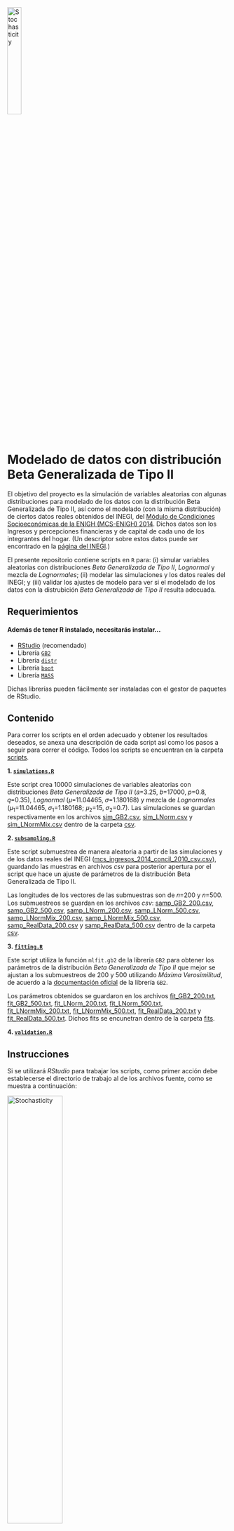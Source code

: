 <img src="https://github.com/RodolfoFerro/ModeladoBetaGeneralizadaII/blob/master/logo.png" alt="Stochasticity" width="25%">

# Modelado de datos con distribución Beta Generalizada de Tipo II


El objetivo del proyecto es la simulación de variables aleatorias con algunas distribuciones para modelado de los datos con la distribución Beta Generalizada de Tipo II, así como el modelado (con la misma distribución) de ciertos datos reales obtenidos del INEGI, del [Módulo de Condiciones Socioeconómicas de la ENIGH (MCS-ENIGH) 2014](http://www.beta.inegi.org.mx/proyectos/enchogares/modulos/mcs/2014/). Dichos datos son los Ingresos y percepciones financieras y de capital de cada uno de los integrantes del hogar. (Un descriptor sobre estos datos puede ser encontrado en la [página del INEGI](http://internet.contenidos.inegi.org.mx/contenidos/Productos/prod_serv/contenidos/espanol/bvinegi/productos/nueva_estruc/702825070403.pdf).)

El presente repositorio contiene scripts en `R` para: (i) simular variables aleatorias con distribuciones _Beta Generalizada de Tipo II_, _Lognormal_ y mezcla de _Lognormales_; (ii) modelar las simulaciones y los datos reales del INEGI; y (iii) validar los ajustes de modelo para ver si el modelado de los datos con la distrubición _Beta Generalizada de Tipo II_ resulta adecuada.


##  Requerimientos


#### Además de tener R instalado, necesitarás instalar...


* [RStudio](https://www.rstudio.com) (recomendado)
* Librería [`GB2`](https://cran.r-project.org/web/packages/GB2/index.html)
* Librería [`distr`](https://cran.r-project.org/web/packages/distr/index.html)
* Librería [`boot`](https://cran.r-project.org/web/packages/boot/index.html)
* Librería [`MASS`](https://cran.r-project.org/web/packages/MASS/index.html)

Dichas librerías pueden fácilmente ser instaladas con el gestor de paquetes de RStudio.


## Contenido

Para correr los scripts en el orden adecuado y obtener los resultados deseados, se anexa una descripción de cada script así como los pasos a seguir para correr el código. Todos los scripts se encuentran en la carpeta [scripts](https://github.com/RodolfoFerro/ModeladoBetaGeneralizadaII/tree/master/scripts).


**1. [`simulations.R`](https://github.com/RodolfoFerro/ModeladoBetaGeneralizadaII/blob/master/scripts/simulations.R)**

Este script crea 10000 simulaciones de variables aleatorias con distribuciones _Beta Generalizada de Tipo II_ (𝑎=3.25, 𝑏=17000, 𝑝=0.8, 𝑞=0.35), _Lognormal_ (𝜇=11.04465, 𝜎=1.180168) y mezcla de _Lognormales_ (𝜇<sub>1</sub>=11.04465, 𝜎<sub>1</sub>=1.180168; 𝜇<sub>2</sub>=15, 𝜎<sub>2</sub>=0.7). Las simulaciones se guardan respectivamente en los archivos [sim_GB2.csv](https://github.com/RodolfoFerro/ModeladoBetaGeneralizadaII/blob/master/csv/sim_GB2.csv), [sim_LNorm.csv](https://github.com/RodolfoFerro/ModeladoBetaGeneralizadaII/blob/master/csv/sim_LNorm.csv) y [sim_LNormMix.csv](https://github.com/RodolfoFerro/ModeladoBetaGeneralizadaII/blob/master/csv/sim_LNormMix.csv) dentro de la carpeta [csv](https://github.com/RodolfoFerro/ModeladoBetaGeneralizadaII/tree/master/csv).


**2. [`subsampling.R`](https://github.com/RodolfoFerro/ModeladoBetaGeneralizadaII/blob/master/scripts/subsampling.R)**

Este script submuestrea de manera aleatoria a partir de las simulaciones y de los datos reales del INEGI ([mcs_ingresos_2014_concil_2010_csv.csv](https://github.com/RodolfoFerro/ModeladoBetaGeneralizadaII/blob/master/csv/mcs_ingresos_2014_concil_2010_csv.csv)), guardando las muestras en archivos _csv_ para posterior apertura por el script que hace un ajuste de parámetros de la distribución Beta Generalizada de Tipo II.

Las longitudes de los vectores de las submuestras son de 𝑛=200 y 𝑛=500. Los submuestreos se guardan en los archivos _csv_: [samp_GB2_200.csv](https://github.com/RodolfoFerro/ModeladoBetaGeneralizadaII/blob/master/csv/samp_GB2_200.csv), [samp_GB2_500.csv](https://github.com/RodolfoFerro/ModeladoBetaGeneralizadaII/blob/master/csv/samp_GB2_500.csv), [samp_LNorm_200.csv](https://github.com/RodolfoFerro/ModeladoBetaGeneralizadaII/blob/master/csv/samp_LNorm_200.csv), [samp_LNorm_500.csv](https://github.com/RodolfoFerro/ModeladoBetaGeneralizadaII/blob/master/csv/samp_LNorm_500.csv), [samp_LNormMix_200.csv](https://github.com/RodolfoFerro/ModeladoBetaGeneralizadaII/blob/master/csv/samp_LNormMix_200.csv), [samp_LNormMix_500.csv](https://github.com/RodolfoFerro/ModeladoBetaGeneralizadaII/blob/master/csv/samp_LNormMix_500.csv), [samp_RealData_200.csv](https://github.com/RodolfoFerro/ModeladoBetaGeneralizadaII/blob/master/csv/samp_RealData_200.csv) y [samp_RealData_500.csv](https://github.com/RodolfoFerro/ModeladoBetaGeneralizadaII/blob/master/csv/samp_RealData_500.csv) dentro de la carpeta [csv](https://github.com/RodolfoFerro/ModeladoBetaGeneralizadaII/tree/master/csv).


**3. [`fitting.R`](https://github.com/RodolfoFerro/ModeladoBetaGeneralizadaII/blob/master/scripts/fitting.R)**

Este script utiliza la función `mlfit.gb2` de la librería `GB2` para obtener los parámetros de la distribución _Beta Generalizada de Tipo II_ que mejor se ajustan a los submuestreos de 200 y 500 utilizando _Máxima Verosimilitud_, de acuerdo a la [documentación oficial](https://cran.rstudio.com/web/packages/GB2/GB2.pdf) de la librería `GB2`.

Los parámetros obtenidos se guardaron en los archivos [fit_GB2_200.txt](https://github.com/RodolfoFerro/ModeladoBetaGeneralizadaII/blob/master/fits/fit_GB2_200.txt), [fit_GB2_500.txt](https://github.com/RodolfoFerro/ModeladoBetaGeneralizadaII/blob/master/fits/fit_GB2_500.txt), [fit_LNorm_200.txt](https://github.com/RodolfoFerro/ModeladoBetaGeneralizadaII/blob/master/fits/fit_LNormMix_200.txt), [fit_LNorm_500.txt](https://github.com/RodolfoFerro/ModeladoBetaGeneralizadaII/blob/master/fits/fit_LNormMix_500.txt), [fit_LNormMix_200.txt](https://github.com/RodolfoFerro/ModeladoBetaGeneralizadaII/blob/master/fits/fit_LNorm_200.txt), [fit_LNormMix_500.txt](https://github.com/RodolfoFerro/ModeladoBetaGeneralizadaII/blob/master/fits/fit_LNorm_500.txt), [fit_RealData_200.txt](https://github.com/RodolfoFerro/ModeladoBetaGeneralizadaII/blob/master/fits/fit_RealData_200.txt) y [fit_RealData_500.txt](https://github.com/RodolfoFerro/ModeladoBetaGeneralizadaII/blob/master/fits/fit_RealData_500.txt). Dichos fits se encunetran dentro de la carpeta [fits](https://github.com/RodolfoFerro/ModeladoBetaGeneralizadaII/tree/master/fits).


**4. [`validation.R`]()**


## Instrucciones

Si se utilizará _RStudio_ para trabajar los scripts, como primer acción debe establecerse el directorio de trabajo al de los archivos fuente, como se muestra a continuación:

<img src="https://github.com/RodolfoFerro/ModeladoBetaGeneralizadaII/blob/master/setwd.jpg" alt="Stochasticity" width="50%"><br/><br/>


Para trabajar en los scripts de `R` anteriormente descritos, basta abrirlos en _RStudio_ y correrlos en el siguiente orden:

**Paso 1.** [`simulations.R`](https://github.com/RodolfoFerro/ModeladoBetaGeneralizadaII/blob/master/scripts/simulations.R)<br/>
**Paso 2.** [`subsampling.R`](https://github.com/RodolfoFerro/ModeladoBetaGeneralizadaII/blob/master/scripts/subsampling.R)<br/>
**Paso 3.** [`fitting.R`](https://github.com/RodolfoFerro/ModeladoBetaGeneralizadaII/blob/master/scripts/fitting.R)<br/>
**Paso 4.** [`validation.R`]()<br/>

La idea general es simular primero el total de datos (paso 1) para posteriormente tomar submuestras de estas simulaciones, así como de los datos reales (paso 2) para posteriormente realizar el ajuste del modelo (paso 3) y validar dicho ajuste (paso 4).
